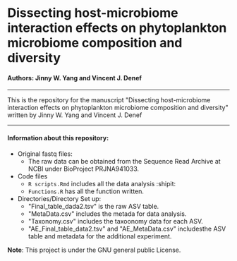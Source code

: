 # Dissecting host-microbiome interaction effects on phytoplankton microbiome composition and diversity
#### Authors: Jinny W. Yang and Vincent J. Denef

---
This is the repository for the manuscript "Dissecting host-microbiome interaction effects on phytoplankton microbiome composition and diversity" written by Jinny W. Yang and Vincent J. Denef

---

#### Information about this repository:

 - Original fastq files:
    - The raw data can be obtained from the Sequence Read Archive at NCBI under BioProject PRJNA941033.
- Code files
  - `R scripts.Rmd` includes all the data analysis :shipit:
  - `Functions.R` has all the function written.
- Directories/Directory Set up:
  - "Final_table_dada2.tsv" is the raw ASV table.
  - "MetaData.csv" includes the metada for data analysis.
  - "Taxonomy.csv" includes the taxoonomy data for each ASV.
  - "AE_Final_table_data2.tsv" and "AE_MetaData.csv" includesthe ASV table and metadata for the additional experiment. 


**Note**: This project is under the GNU general public License.
